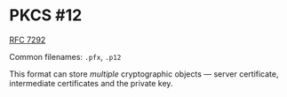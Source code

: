 # PKCS #12

[RFC 7292](https://datatracker.ietf.org/doc/html/rfc7292)

Common filenames: `.pfx`, `.p12`

This format can store _multiple_ cryptographic objects — server certificate, intermediate certificates and the private key.
